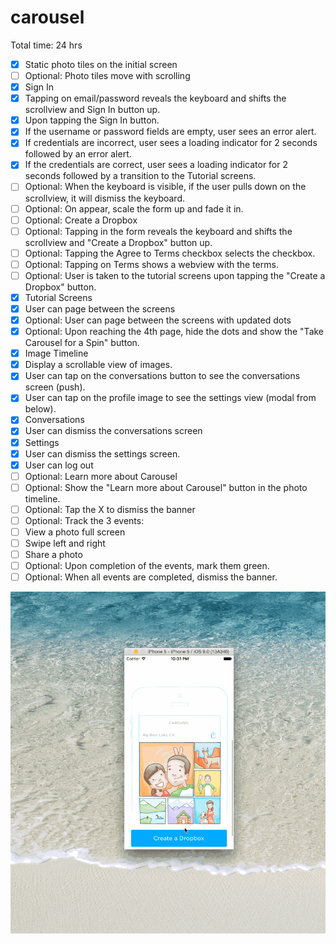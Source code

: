 # carousel

Total time: 24 hrs

- [X] Static photo tiles on the initial screen
- [ ] Optional: Photo tiles move with scrolling
- [X] Sign In
- [X] Tapping on email/password reveals the keyboard and shifts the scrollview and Sign In button up.
- [X] Upon tapping the Sign In button.
- [X] If the username or password fields are empty, user sees an error alert.
- [X] If credentials are incorrect, user sees a loading indicator for 2 seconds followed by an error alert.
- [X] If the credentials are correct, user sees a loading indicator for 2 seconds followed by a transition to the Tutorial screens.
- [ ] Optional: When the keyboard is visible, if the user pulls down on the scrollview, it will dismiss the keyboard.
- [ ] Optional: On appear, scale the form up and fade it in.
- [ ] Optional: Create a Dropbox
- [ ] Optional: Tapping in the form reveals the keyboard and shifts the scrollview and "Create a Dropbox" button up.
- [ ] Optional: Tapping the Agree to Terms checkbox selects the checkbox.
- [ ] Optional: Tapping on Terms shows a webview with the terms.
- [ ] Optional: User is taken to the tutorial screens upon tapping the "Create a Dropbox" button.
- [X] Tutorial Screens
- [X] User can page between the screens
- [X] Optional: User can page between the screens with updated dots
- [X] Optional: Upon reaching the 4th page, hide the dots and show the "Take Carousel for a Spin" button.
- [X] Image Timeline
- [X] Display a scrollable view of images.
- [X] User can tap on the conversations button to see the conversations screen (push).
- [X] User can tap on the profile image to see the settings view (modal from below).
- [X] Conversations
- [X] User can dismiss the conversations screen
- [X] Settings
- [X] User can dismiss the settings screen.
- [X] User can log out
- [ ] Optional: Learn more about Carousel
- [ ] Optional: Show the "Learn more about Carousel" button in the photo timeline.
- [ ] Optional: Tap the X to dismiss the banner
- [ ] Optional: Track the 3 events:
- [ ] View a photo full screen
- [ ] Swipe left and right
- [ ] Share a photo
- [ ] Optional: Upon completion of the events, mark them green.
- [ ] Optional: When all events are completed, dismiss the banner.

![Video Walkthrough](Carousel.gif)
